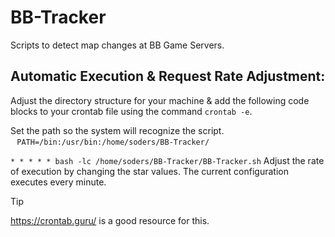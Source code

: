 # BB-Tracker
Scripts to detect map changes at BB Game Servers.

## Automatic Execution & Request Rate Adjustment:
Adjust the directory structure for your machine & add the following code blocks to your crontab file using the command ```crontab -e```.

Set the path so the system will recognize the script.
  ⠀```PATH=/bin:/usr/bin:/home/soders/BB-Tracker/```


```* * * * * bash -lc /home/soders/BB-Tracker/BB-Tracker.sh```
Adjust the rate of execution by changing the star values. The current configuration executes every minute.

> [!TIP]
> https://crontab.guru/ is a good resource for this.
